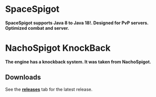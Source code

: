 # SpaceSpigot

**SpaceSpigot supports Java 8 to Java 18!. Designed for PvP servers. Optimized combat and server.**

# NachoSpigot KnockBack

**The engine has a knockback system. It was taken from NachoSpigot.**


## Downloads
See the **[releases](https://github.com/strapinrage/SpaceSpigot/releases)** tab for the latest release.
